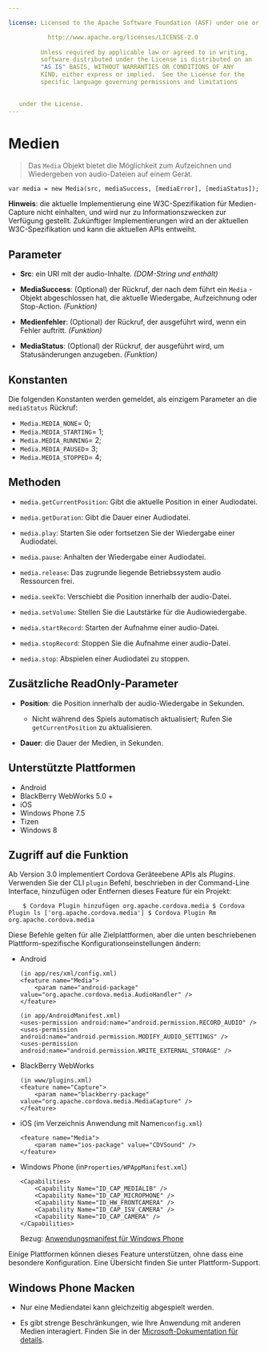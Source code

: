 ```yaml
---

license: Licensed to the Apache Software Foundation (ASF) under one or more contributor license agreements. See the NOTICE file distributed with this work for additional information regarding copyright ownership. The ASF licenses this file to you under the Apache License, Version 2.0 (the "License"); you may not use this file except in compliance with the License. You may obtain a copy of the License at

           http://www.apache.org/licenses/LICENSE-2.0
    
         Unless required by applicable law or agreed to in writing,
         software distributed under the License is distributed on an
         "AS IS" BASIS, WITHOUT WARRANTIES OR CONDITIONS OF ANY
         KIND, either express or implied.  See the License for the
         specific language governing permissions and limitations
    

   under the License.
---
```


# Medien

> Das `Media` Objekt bietet die Möglichkeit zum Aufzeichnen und Wiedergeben von audio-Dateien auf einem Gerät.

    var media = new Media(src, mediaSuccess, [mediaError], [mediaStatus]);
    

**Hinweis**: die aktuelle Implementierung eine W3C-Spezifikation für Medien-Capture nicht einhalten, und wird nur zu Informationszwecken zur Verfügung gestellt. Zukünftiger Implementierungen wird an der aktuellen W3C-Spezifikation und kann die aktuellen APIs entweiht.

## Parameter

*   **Src**: ein URI mit der audio-Inhalte. *(DOM-String und enthält)*

*   **MediaSuccess**: (Optional) der Rückruf, der nach dem führt ein `Media` -Objekt abgeschlossen hat, die aktuelle Wiedergabe, Aufzeichnung oder Stop-Action. *(Funktion)*

*   **Medienfehler**: (Optional) der Rückruf, der ausgeführt wird, wenn ein Fehler auftritt. *(Funktion)*

*   **MediaStatus**: (Optional) der Rückruf, der ausgeführt wird, um Statusänderungen anzugeben. *(Funktion)*

## Konstanten

Die folgenden Konstanten werden gemeldet, als einzigem Parameter an die `mediaStatus` Rückruf:

*   `Media.MEDIA_NONE`= 0;
*   `Media.MEDIA_STARTING`= 1;
*   `Media.MEDIA_RUNNING`= 2;
*   `Media.MEDIA_PAUSED`= 3;
*   `Media.MEDIA_STOPPED`= 4;

## Methoden

*   `media.getCurrentPosition`: Gibt die aktuelle Position in einer Audiodatei.

*   `media.getDuration`: Gibt die Dauer einer Audiodatei.

*   `media.play`: Starten Sie oder fortsetzen Sie der Wiedergabe einer Audiodatei.

*   `media.pause`: Anhalten der Wiedergabe einer Audiodatei.

*   `media.release`: Das zugrunde liegende Betriebssystem audio Ressourcen frei.

*   `media.seekTo`: Verschiebt die Position innerhalb der audio-Datei.

*   `media.setVolume`: Stellen Sie die Lautstärke für die Audiowiedergabe.

*   `media.startRecord`: Starten der Aufnahme einer audio-Datei.

*   `media.stopRecord`: Stoppen Sie die Aufnahme einer audio-Datei.

*   `media.stop`: Abspielen einer Audiodatei zu stoppen.

## Zusätzliche ReadOnly-Parameter

*   **Position**: die Position innerhalb der audio-Wiedergabe in Sekunden.
    
    *   Nicht während des Spiels automatisch aktualisiert; Rufen Sie `getCurrentPosition` zu aktualisieren.

*   **Dauer**: die Dauer der Medien, in Sekunden.

## Unterstützte Plattformen

*   Android
*   BlackBerry WebWorks 5.0 +
*   iOS
*   Windows Phone 7.5
*   Tizen
*   Windows 8

## Zugriff auf die Funktion

Ab Version 3.0 implementiert Cordova Geräteebene APIs als *Plugins*. Verwenden Sie der CLI `plugin` Befehl, beschrieben in der Command-Line Interface, hinzufügen oder Entfernen dieses Feature für ein Projekt:

        $ Cordova Plugin hinzufügen org.apache.cordova.media $ Cordova Plugin ls ['org.apache.cordova.media'] $ Cordova Plugin Rm org.apache.cordova.media 
    

Diese Befehle gelten für alle Zielplattformen, aber die unten beschriebenen Plattform-spezifische Konfigurationseinstellungen ändern:

*   Android
    
        (in app/res/xml/config.xml)
        <feature name="Media">
            <param name="android-package" value="org.apache.cordova.media.AudioHandler" />
        </feature>
        
        (in app/AndroidManifest.xml)
        <uses-permission android:name="android.permission.RECORD_AUDIO" />
        <uses-permission android:name="android.permission.MODIFY_AUDIO_SETTINGS" />
        <uses-permission android:name="android.permission.WRITE_EXTERNAL_STORAGE" />
        

*   BlackBerry WebWorks
    
        (in www/plugins.xml)
        <feature name="Capture">
            <param name="blackberry-package" value="org.apache.cordova.media.MediaCapture" />
        </feature>
        

*   iOS (im Verzeichnis Anwendung mit Namen`config.xml`)
    
        <feature name="Media">
            <param name="ios-package" value="CDVSound" />
        </feature>
        

*   Windows Phone (in`Properties/WPAppManifest.xml`)
    
        <Capabilities>
            <Capability Name="ID_CAP_MEDIALIB" />
            <Capability Name="ID_CAP_MICROPHONE" />
            <Capability Name="ID_HW_FRONTCAMERA" />
            <Capability Name="ID_CAP_ISV_CAMERA" />
            <Capability Name="ID_CAP_CAMERA" />
        </Capabilities>
        
    
    Bezug: [Anwendungsmanifest für Windows Phone][1]

 [1]: http://msdn.microsoft.com/en-us/library/ff769509%28v=vs.92%29.aspx

Einige Plattformen können dieses Feature unterstützen, ohne dass eine besondere Konfiguration. Eine Übersicht finden Sie unter Plattform-Support.

## Windows Phone Macken

*   Nur eine Mediendatei kann gleichzeitig abgespielt werden.

*   Es gibt strenge Beschränkungen, wie Ihre Anwendung mit anderen Medien interagiert. Finden Sie in der [Microsoft-Dokumentation für details][2].

 [2]: http://msdn.microsoft.com/en-us/library/windowsphone/develop/hh184838(v=vs.92).aspx